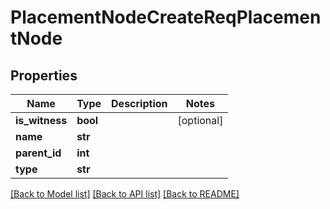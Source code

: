 # PlacementNodeCreateReqPlacementNode

## Properties
Name | Type | Description | Notes
------------ | ------------- | ------------- | -------------
**is_witness** | **bool** |  | [optional] 
**name** | **str** |  | 
**parent_id** | **int** |  | 
**type** | **str** |  | 

[[Back to Model list]](../README.md#documentation-for-models) [[Back to API list]](../README.md#documentation-for-api-endpoints) [[Back to README]](../README.md)


